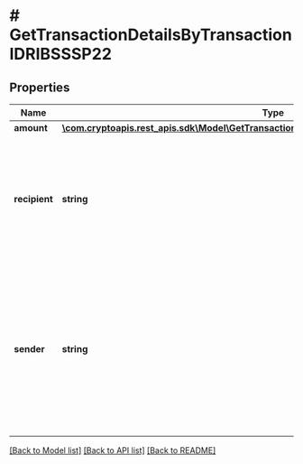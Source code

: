 # # GetTransactionDetailsByTransactionIDRIBSSSP22

## Properties

Name | Type | Description | Notes
------------ | ------------- | ------------- | -------------
**amount** | [**\com.cryptoapis.rest_apis.sdk\Model\GetTransactionDetailsByTransactionIDRIBSSSP22Amount**](GetTransactionDetailsByTransactionIDRIBSSSP22Amount.md) |  |
**recipient** | **string** | Representation of receivers&#39; address which is the intended beneficiary of the payment and must have a valid account to receive the funds. |
**sender** | **string** | Representation of the transactions&#39; from address, responsible for initiating the transaction and ensuring that the necessary assets and amounts are available to complete the payment. |

[[Back to Model list]](../../README.md#models) [[Back to API list]](../../README.md#endpoints) [[Back to README]](../../README.md)
